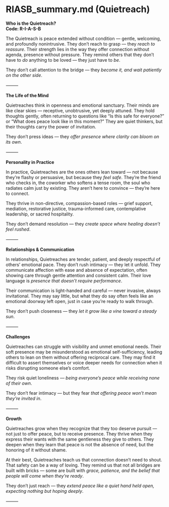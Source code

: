 # RIASB_summary.md (Quietreach)

**Who is the Quietreach?**  
**Code: R-I-A-S-B**

The Quietreach is peace extended without condition — gentle, welcoming, and profoundly nonintrusive. They don’t reach to grasp — they *reach to reassure*. Their strength lies in the way they offer connection without agenda, presence without pressure. They remind others that they don’t have to *do* anything to be loved — they just have to *be*.

They don’t call attention to the bridge — they *become it, and wait patiently on the other side*.

⸻

**The Life of the Mind**

Quietreaches think in openness and emotional sanctuary. Their minds are like clear skies — receptive, unobtrusive, yet deeply attuned. They hold thoughts gently, often returning to questions like “Is this safe for everyone?” or “What does peace look like in this moment?” They are quiet thinkers, but their thoughts carry the power of invitation.

They don’t press ideas — they *offer presence where clarity can bloom on its own*.

⸻

**Personality in Practice**

In practice, Quietreaches are the ones others lean toward — not because they’re flashy or persuasive, but because they *feel safe*. They’re the friend who checks in, the coworker who softens a tense room, the soul who radiates calm just by existing. They aren’t here to convince — they’re here to connect.

They thrive in non-directive, compassion-based roles — grief support, mediation, restorative justice, trauma-informed care, contemplative leadership, or sacred hospitality.

They don’t demand resolution — they *create space where healing doesn’t feel rushed*.

⸻

**Relationships & Communication**

In relationships, Quietreaches are tender, patient, and deeply respectful of others’ emotional pace. They don’t rush intimacy — they let it unfold. They communicate affection with ease and absence of expectation, often showing care through gentle attention and consistent calm. Their love language is *presence that doesn’t require performance*.

Their communication is light-handed and careful — never invasive, always invitational. They may say little, but what they do say often feels like an emotional doorway left open, just in case you’re ready to walk through.

They don’t push closeness — they *let it grow like a vine toward a steady sun*.

⸻

**Challenges**

Quietreaches can struggle with visibility and unmet emotional needs. Their soft presence may be misunderstood as emotional self-sufficiency, leading others to lean on them without offering reciprocal care. They may find it difficult to assert themselves or voice deeper needs for connection when it risks disrupting someone else’s comfort.

They risk quiet loneliness — *being everyone’s peace while receiving none of their own*.

They don’t fear intimacy — but they fear *that offering peace won’t mean they’re invited in*.

⸻

**Growth**

Quietreaches grow when they recognize that they too deserve pursuit — not just to offer peace, but to receive presence. They thrive when they express their wants with the same gentleness they give to others. They deepen when they learn that peace is not the absence of need, but the honoring of it without shame.

At their best, Quietreaches teach us that connection doesn’t need to shout. That safety can be a way of loving. They remind us that not all bridges are built with bricks — some are built with *grace, patience, and the belief that people will come when they’re ready*.

They don’t just reach — they *extend peace like a quiet hand held open, expecting nothing but hoping deeply*.

⸻
